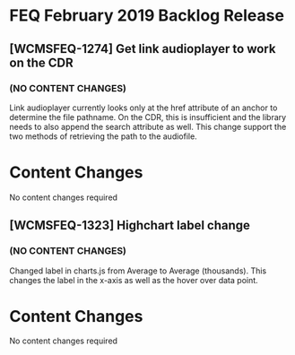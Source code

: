 # FEQ February 2019 Backlog Release

## [WCMSFEQ-1274] Get link audioplayer to work on the CDR
### (NO CONTENT CHANGES)

Link audioplayer currently looks only at the href attribute of an anchor to determine the file pathname. On the CDR, this is insufficient and the library needs to also append the search attribute as well. This change support the two methods of retrieving the path to the audiofile.

# Content Changes
No content changes required

## [WCMSFEQ-1323] Highchart label change
### (NO CONTENT CHANGES)

Changed label in charts.js from Average to Average (thousands). This changes the label in the x-axis as well as the hover over data point.

# Content Changes
No content changes required